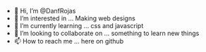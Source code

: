- 👋 Hi, I’m @DanfRojas
- 👀 I’m interested in ... Making web designs
- 🌱 I’m currently learning ... css and javascript
- 💞️ I’m looking to collaborate on ... something to learn new things
- 📫 How to reach me ... here on github

<!---
DanfRojas/DanfRojas is a ✨ special ✨ repository because its `README.md` (this file) appears on your GitHub profile.
You can click the Preview link to take a look at your changes.
--->
